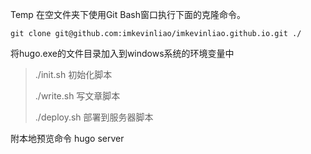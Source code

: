 Temp
在空文件夹下使用Git Bash窗口执行下面的克隆命令。   
```
git clone git@github.com:imkevinliao/imkevinliao.github.io.git ./
```

将hugo.exe的文件目录加入到windows系统的环境变量中

> ./init.sh 初始化脚本  
> 
> ./write.sh 写文章脚本
> 
> ./deploy.sh 部署到服务器脚本

附本地预览命令 hugo server 
